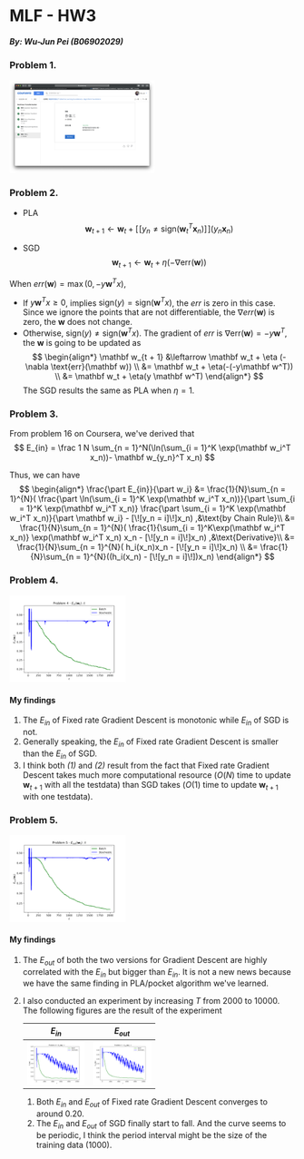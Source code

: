 # MLF - HW3

##### By: Wu-Jun Pei (B06902029)

### Problem 1.

<img src="CourseraResult.png" style="zoom: 25%">

### Problem 2.

-   PLA
    $$
    \mathbf w_{t + 1} \leftarrow \mathbf w_t + [\![y_n \ne \text{sign}(\mathbf w_t^T \mathbf x_n)]\!] (y_n \mathbf x_n)
    $$

-   SGD
    $$
    \mathbf w_{t + 1} \leftarrow \mathbf w_t + \eta (-\nabla \text{err}(\mathbf w))
    $$
    

When $err(\mathbf w) = \max(0, -y \mathbf w^Tx)$,

- If $y \mathbf w^Tx \ge 0$, implies $\text{sign}(y) = \text{sign}(\mathbf w^Tx)$, the $err$ is zero in this case. Since we ignore the points that are not differentiable, the $\nabla err(\mathbf w)$ is zero, the $\mathbf w​$ does not change.
- Otherwise, $\text{sign}(y) \ne \text{sign}(\mathbf w^Tx)​$. The gradient of $err$ is $\nabla \text{err}(\mathbf w) = -y \mathbf w^T$, the $\mathbf w$ is going to be updated as
$$
\begin{align*}
\mathbf w_{t + 1} &\leftarrow \mathbf w_t + \eta (-\nabla \text{err}(\mathbf w)) \\
&= \mathbf w_t + \eta(-(-y\mathbf w^T)) \\
&= \mathbf w_t + \eta(y \mathbf w^T)
\end{align*}
$$
The SGD results the same as PLA when $\eta = 1$.

### Problem 3.

From problem 16 on Coursera, we've derived that
$$
E_{in} = \frac 1 N \sum_{n = 1}^N(\ln(\sum_{i = 1}^K \exp(\mathbf w_i^T x_n))- \mathbf w_{y_n}^T x_n)
$$

Thus, we can have
$$
\begin{align*}
\frac{\part E_{in}}{\part w_i}
&=	\frac{1}{N}\sum_{n = 1}^{N}(
	\frac{\part \ln(\sum_{i = 1}^K \exp(\mathbf w_i^T x_n))}{\part \sum_{i = 1}^K \exp(\mathbf w_i^T x_n)}
	\frac{\part \sum_{i = 1}^K \exp(\mathbf w_i^T x_n)}{\part \mathbf w_i}
	- [\![y_n = i]\!]x_n)
	,&\text{by Chain Rule}\\
&=	\frac{1}{N}\sum_{n = 1}^{N}(
	\frac{1}{\sum_{i = 1}^K\exp(\mathbf w_i^T x_n)}
	\exp(\mathbf w_i^T x_n) x_n
	- [\![y_n = i]\!]x_n)
	,&\text{Derivative}\\
&=	\frac{1}{N}\sum_{n = 1}^{N}(
	h_i(x_n)x_n
	- [\![y_n = i]\!]x_n) \\
&=	\frac{1}{N}\sum_{n = 1}^{N}((h_i(x_n) - [\![y_n = i]\!])x_n)
\end{align*}
$$


<h3 style="page-break-before: always">Problem 4.</h3>

<img src="ExpResult/Ein_2000.png" style="zoom: 20%">

#### My findings

1. The $E_{in}$ of Fixed rate Gradient Descent is monotonic while $E_{in}$ of SGD is not.
2. Generally speaking, the $E_{in}$ of Fixed rate Gradient Descent is smaller than the $E_{in}$ of SGD.
3. I think both *(1)* and *(2)* result from the fact that Fixed rate Gradient Descent takes much more computational resource ($O(N)$ time to update $\mathbf w_{t + 1}$ with all the testdata) than SGD takes ($O(1)$ time to update $\mathbf w_{t + 1}$ with one testdata).

<h3 style="page-break-before: always">Problem 5.</h3>

<img src="ExpResult/Eout_2000.png" style="zoom: 20%">

#### My findings

1. The $E_{out}$ of both the two versions for Gradient Descent are highly correlated with the $E_{in}$ but bigger than $E_{in}$. It is not a new news because we have the same finding in PLA/pocket algorithm we've learned.

2. I also conducted an experiment by increasing $T$ from $2000$ to $10000$. The following figures are the result of the experiment

   |                       $E_{in}$                        |                       $E_{out}$                        |
   | :---------------------------------------------------: | :----------------------------------------------------: |
   | <img src="ExpResult/Ein_10000.png" style="zoom: 10%"> | <img src="ExpResult/Eout_10000.png" style="zoom: 10%"> |

   1. Both $E_{in}$ and $E_{out}$ of Fixed rate Gradient Descent converges to around $0.20$.
   2. The $E_{in}$ and $E_{out}$ of SGD finally start to fall. And the curve seems to be periodic, I think the period interval might be the size of the training data ($1000$).

